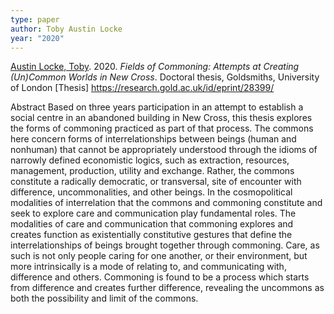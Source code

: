 ```yaml
---
type: paper
author: Toby Austin Locke
year: "2020"
---
```

[Austin Locke, Toby](https://research.gold.ac.uk/view/goldsmiths/Austin_Locke=3AToby=3A=3A.html "Browse more publications by Austin Locke, Toby"). 2020. _Fields of Commoning: Attempts at Creating (Un)Common Worlds in New Cross_. Doctoral thesis, Goldsmiths, University of London [Thesis]
https://research.gold.ac.uk/id/eprint/28399/

Abstract
Based on three years participation in an attempt to establish a social centre in an abandoned building in New Cross, this thesis explores the forms of commoning practiced as part of that process. The commons here concern forms of interrelationships between beings (human and nonhuman) that cannot be appropriately understood through the idioms of narrowly defined economistic logics, such as extraction, resources, management, production, utility and exchange. Rather, the commons constitute a radically democratic, or transversal, site of encounter with difference, uncommonalities, and other beings. In the cosmopolitical modalities of interrelation that the commons and commoning constitute and seek to explore care and communication play fundamental roles. The modalities of care and communication that commoning explores and creates function as existentially constitutive gestures that define the interrelationships of beings brought together through commoning. Care, as such is not only people caring for one another, or their environment, but more intrinsically is a mode of relating to, and communicating with, difference and others. Commoning is found to be a process which starts from difference and creates further difference, revealing the uncommons as both the possibility and limit of the commons.